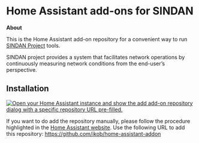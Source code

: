 Home Assistant add-ons for SINDAN
==================================

**About**

This is the Home Assistant add-on repository for a convenient way to run [SINDAN Project](https://www.sindan-net.com) tools.

SINDAN project provides a system that facilitates network operations by continuously measuring network conditions from the end-user’s perspective.

## Installation

[![Open your Home Assistant instance and show the add add-on repository dialog with a specific repository URL pre-filled.](https://my.home-assistant.io/badges/supervisor_add_addon_repository.svg)](https://my.home-assistant.io/redirect/supervisor_add_addon_repository/?repository_url=https%3A%2F%2Fgithub.com%2Fikob%2Fhome-assistant-addon)

If you want to do add the repository manually, please follow the procedure highlighted in the [Home Assistant website](https://home-assistant.io/hassio/installing_third_party_addons). Use the following URL to add this repository: https://github.com/ikob/home-assistant-addon

[repository-badge]: https://img.shields.io/badge/Add%20repository%20to%20my-Home%20Assistant-41BDF5?logo=home-assistant&style=for-the-badge
[repository-url]: https://my.home-assistant.io/redirect/supervisor_add_addon_repository/?repository_url=https%3A%2F%2Fgithub.com%2Fikob%2Fhome-assistant-addon
